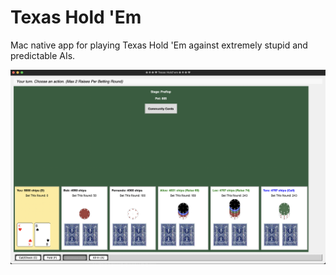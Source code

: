 # Texas Hold 'Em

Mac native app for playing Texas Hold 'Em against extremely stupid and predictable AIs.

![screenshotofHoldEm](holdem.png)
